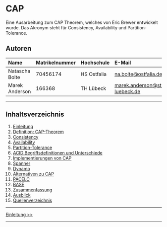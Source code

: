 # CAP

Eine Ausarbeitung zum CAP Theorem, welches von Eric Brewer entwickelt wurde.
Das Akronym steht für Consistency, Availability und Partition-Tolerance.

## Autoren

| Name          | Matrikelnummer | Hochschule | E-Mail                            |
|:--------------|:---------------|:-----------|:----------------------------------|
|Natascha Bolte | 70456174       | HS Ostfalia| na.bolte@ostfalia.de              |
|Marek Anderson | 166368         | TH Lübeck  | marek.anderson@stud.th-luebeck.de |

-------

## Inhaltsverzeichnis

1. [Einleitung](1_Einleitung.md)
2. [Definition: CAP-Theorem](2_Definition_CAP-Theorem.md)
  1. [Consistency](2_1_Consistency.md)
  2. [Availability](2_2_Availability.md)
  3. [Partition-Tolerance](2_3_Partition-Tolerance.md)
3. [ACID Begriffsdefinitionen und Unterschiede](3_Unterschiede_zu_ACID.md)
4. [Implementierungen von CAP](4_Implementierungen_von_CAP.md)
  1. [Spanner](4_1_Spanner.md)
  2. [Dynamo](4_2_Dynamo.md)
5. [Alternativen zu CAP](5_Alternativen_zu_CAP.md)
  1. [PACELC](5_1_PACELC.md)
  2. [BASE](5_2_BASE.md)
6. [Zusammenfassung](6_Zusammenfassung.md)
7. [Ausblick](7_Ausblick.md)
8. [Quellenverzeichnis](8_Quellenverzeichnis.md)

***

[Einleitung >>](1_Einleitung.md)

***
